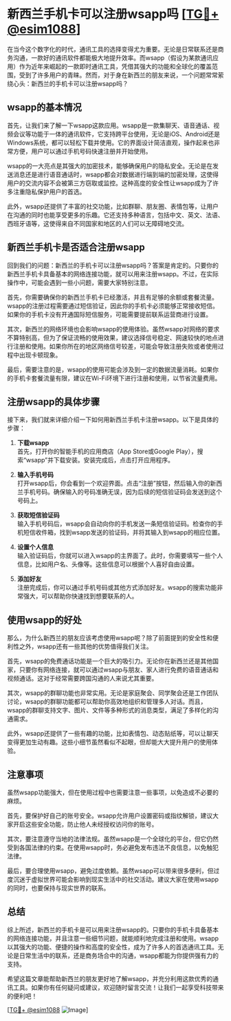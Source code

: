 # 新西兰手机卡可以注册wsapp吗 [[TG💪+ @esim1088](https://t.me/s/esim1088)]

在当今这个数字化的时代，通讯工具的选择变得尤为重要。无论是日常联系还是商务沟通，一款好的通讯软件都能极大地提升效率。而wsapp（假设为某款通讯应用）作为近年来崛起的一款即时通讯工具，凭借其强大的功能和全球化的覆盖范围，受到了许多用户的青睐。然而，对于身在新西兰的朋友来说，一个问题常常萦绕心头：新西兰的手机卡可以注册wsapp吗？

## wsapp的基本情况

首先，让我们来了解一下wsapp这款应用。wsapp是一款集聊天、语音通话、视频会议等功能于一体的通讯软件，它支持跨平台使用，无论是iOS、Android还是Windows系统，都可以轻松下载并使用。它的界面设计简洁直观，操作起来也非常方便，用户可以通过手机号码快速注册并开始使用。

wsapp的一大亮点是其强大的加密技术，能够确保用户的隐私安全。无论是在发送消息还是进行语音通话时，wsapp都会对数据进行端到端的加密处理，这使得用户的交流内容不会被第三方窃取或监控。这种高度的安全性让wsapp成为了许多注重隐私保护用户的首选。

此外，wsapp还提供了丰富的社交功能，比如群聊、朋友圈、表情包等，让用户在沟通的同时也能享受更多的乐趣。它还支持多种语言，包括中文、英文、法语、西班牙语等，这使得来自不同国家和地区的人们可以无障碍地交流。

## 新西兰手机卡是否适合注册wsapp

回到我们的问题：新西兰的手机卡可以注册wsapp吗？答案是肯定的。只要你的新西兰手机卡具备基本的网络连接功能，就可以用来注册wsapp。不过，在实际操作中，可能会遇到一些小问题，需要大家特别注意。

首先，你需要确保你的新西兰手机卡已经激活，并且有足够的余额或套餐流量。wsapp的注册过程需要通过短信验证，因此你的手机卡必须能够正常接收短信。如果你的手机卡没有开通国际短信服务，可能需要提前联系运营商进行设置。

其次，新西兰的网络环境也会影响wsapp的使用体验。虽然wsapp对网络的要求不算特别高，但为了保证流畅的使用效果，建议选择信号稳定、网速较快的地点进行注册和使用。如果你所在的地区网络信号较差，可能会导致注册失败或者使用过程中出现卡顿现象。

最后，需要注意的是，wsapp的使用可能会涉及到一定的数据流量消耗。如果你的手机卡套餐流量有限，建议在Wi-Fi环境下进行注册和使用，以节省流量费用。

## 注册wsapp的具体步骤

接下来，我们就来详细介绍一下如何用新西兰手机卡注册wsapp。以下是具体的步骤：

1. **下载wsapp**  
   首先，打开你的智能手机的应用商店（App Store或Google Play），搜索“wsapp”并下载安装。安装完成后，点击打开应用程序。

2. **输入手机号码**  
   打开wsapp后，你会看到一个欢迎界面。点击“注册”按钮，然后输入你的新西兰手机号码。确保输入的号码准确无误，因为后续的短信验证码会发送到这个号码上。

3. **获取短信验证码**  
   输入手机号码后，wsapp会自动向你的手机发送一条短信验证码。检查你的手机短信收件箱，找到wsapp发送的验证码，并将其输入到wsapp的相应位置。

4. **设置个人信息**  
   输入验证码后，你就可以进入wsapp的主界面了。此时，你需要填写一些个人信息，比如用户名、头像等。这些信息可以根据个人喜好自由设置。

5. **添加好友**  
   注册完成后，你可以通过手机号码或其他方式添加好友。wsapp的搜索功能非常强大，可以帮助你快速找到想要联系的人。

## 使用wsapp的好处

那么，为什么新西兰的朋友应该考虑使用wsapp呢？除了前面提到的安全性和便利性之外，wsapp还有一些其他的优势值得我们关注。

首先，wsapp的免费通话功能是一个巨大的吸引力。无论你在新西兰还是其他国家，只要你有网络连接，就可以通过wsapp与朋友、家人进行免费的语音通话和视频通话。这对于经常需要跨国沟通的人来说尤其重要。

其次，wsapp的群聊功能也非常实用。无论是家庭聚会、同学聚会还是工作团队讨论，wsapp的群聊功能都可以帮助你高效地组织和管理多人对话。而且，wsapp的群聊支持文字、图片、文件等多种形式的消息类型，满足了多样化的沟通需求。

此外，wsapp还提供了一些有趣的功能，比如表情包、动态贴纸等，可以让聊天变得更加生动有趣。这些小细节虽然看似不起眼，但却能大大提升用户的使用体验。

## 注意事项

虽然wsapp功能强大，但在使用过程中也需要注意一些事项，以免造成不必要的麻烦。

首先，要保护好自己的账号安全。wsapp允许用户设置密码或指纹解锁，建议大家开启这些安全功能，防止他人未经授权访问你的账号。

其次，要注意遵守当地的法律法规。虽然wsapp是一个全球化的平台，但它仍然受到各国法律的约束。在使用wsapp时，务必避免发布违法不良信息，以免触犯法律。

最后，要合理使用wsapp，避免过度依赖。虽然wsapp可以带来很多便利，但过度沉迷于虚拟世界可能会影响到现实生活中的社交活动。建议大家在使用wsapp的同时，也要保持与现实世界的联系。

## 总结

综上所述，新西兰的手机卡是可以用来注册wsapp的。只要你的手机卡具备基本的网络连接功能，并且注意一些细节问题，就能顺利地完成注册和使用。wsapp以其强大的功能、便捷的操作和高度的安全性，成为了许多人的首选通讯工具。无论是日常生活中的联系，还是商务场合中的沟通，wsapp都能为你提供强有力的支持。

希望这篇文章能帮助新西兰的朋友更好地了解wsapp，并充分利用这款优秀的通讯工具。如果你有任何疑问或建议，欢迎随时留言交流！让我们一起享受科技带来的便利吧！

[[TG💪+ @esim1088](https://t.me/s/esim1088) ![Image](https://i.postimg.cc/4NQfJmqS/Snipaste-2025-05-13-00-14-12.png)]